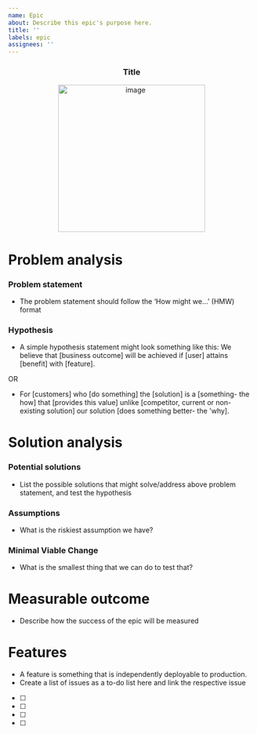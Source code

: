 ```yaml
---
name: Epic
about: Describe this epic's purpose here.
title: ''
labels: epic
assignees: ''
---
```


<p align="center"><h3 align="center">Title</h3></p>

<p align="center">
<img width="300" alt="image" src="">
</p>

# Problem analysis

### Problem statement

- The problem statement should follow the ‘How might we…’ (HMW) format

### Hypothesis

- A simple hypothesis statement might look something like this:
  We believe that [business outcome] will be achieved if [user] attains [benefit] with [feature].

OR

- For [customers] who [do something] the [solution] is a [something- the how] that [provides this value] unlike [competitor, current or non-existing solution] our solution [does something better- the 'why].

# Solution analysis

### Potential solutions

- List the possible solutions that might solve/address above problem statement, and test the hypothesis

### Assumptions

- What is the riskiest assumption we have?

### Minimal Viable Change

- What is the smallest thing that we can do to test that?

# Measurable outcome

- Describe how the success of the epic will be measured

# Features

- A feature is something that is independently deployable to production.
- Create a list of issues as a to-do list here and link the respective issue

- [ ]
- [ ]
- [ ]
- [ ]
